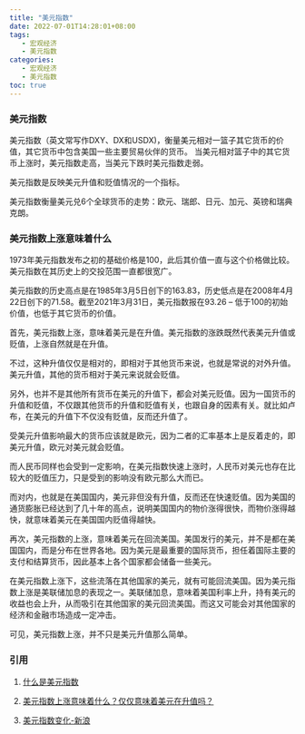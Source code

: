 ```yaml
---
title: "美元指数"
date: 2022-07-01T14:28:01+08:00
tags:
   - 宏观经济
   - 美元指数 
categories:
   - 宏观经济
   - 美元指数 
toc: true
---
```


### 美元指数

美元指数（英文常写作DXY、DX和USDX)，衡量美元相对一篮子其它货币的价值，其它货币中包含美国一些主要贸易伙伴的货币。
当美元相对篮子中的其它货币上涨时，美元指数走高，当美元下跌时美元指数走弱。

美元指数是反映美元升值和贬值情况的一个指标。

美元指数衡量美元兑6个全球货币的走势：欧元、瑞郎、日元、加元、英镑和瑞典克朗。

### 美元指数上涨意味着什么

1973年美元指数发布之初的基础价格是100，此后其价值一直与这个价格做比较。美元指数在其历史上的交投范围一直都很宽广。

美元指数的历史高点是在1985年3月5日创下的163.83，历史低点是在2008年4月22日创下的71.58。截至2021年3月31日，美元指数报在93.26 – 低于100的初始价值，也低于其它货币的价值。

首先，美元指数上涨，意味着美元是在升值。美元指数的涨跌既然代表美元升值或贬值，上涨自然就是在升值。

不过，这种升值仅仅是相对的，即相对于其他货币来说，也就是常说的对外升值。美元升值，其他的货币相对于美元来说就会贬值。

另外，也并不是其他所有货币在美元的升值下，都会对美元贬值。因为一国货币的升值和贬值，不仅跟其他货币的升值和贬值有关，也跟自身的因素有关。就比如卢布，在美元的升值下不仅没有贬值，反而还升值了。

受美元升值影响最大的货币应该就是欧元，因为二者的汇率基本上是反着走的，即美元升值，欧元对美元就会贬值。

而人民币同样也会受到一定影响，在美元指数快速上涨时，人民币对美元也存在比较大的贬值压力，只是受到的影响没有欧元那么大而已。

而对内，也就是在美国国内，美元非但没有升值，反而还在快速贬值。因为美国的通货膨胀已经达到了几十年的高点，说明美国国内的物价涨得很快，而物价涨得越快，就意味着美元在美国国内贬值得越快。

再次，美元指数的上涨，意味着美元在回流美国。美国发行的美元，并不是都在美国国内，而是分布在世界各地。因为美元是最重要的国际货币，担任着国际主要的支付和结算货币，因此基本上各个国家都会储备一些美元。

在美元指数上涨下，这些流落在其他国家的美元，就有可能回流美国。因为美元指数上涨是美联储加息的表现之一。美联储加息，意味着美国利率上升，持有美元的收益也会上升，从而吸引在其他国家的美元回流美国。而这又可能会对其他国家的经济和金融市场造成一定冲击。

可见，美元指数上涨，并不只是美元升值那么简单。

### 引用
1. [什么是美元指数](https://www.jsgroup-chn.com/cn/market-analysis/latest-research/what-is-the-dollar-index/)

2. [美元指数上涨意味着什么？仅仅意味着美元在升值吗？](https://zhuanlan.zhihu.com/p/512852665)

3. [美元指数变化-新浪](https://finance.sina.com.cn/money/forex/hq/DINIW.shtml)
